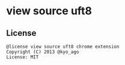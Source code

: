 view source uft8
=======

License
-------

	@license view source uft8 chrome extension
	Copyright (C) 2013 @kyo_ago
	License: MIT

